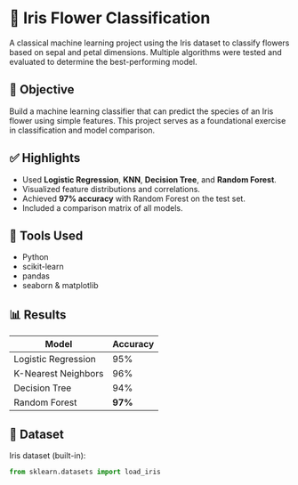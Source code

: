 # 🌸 Iris Flower Classification

A classical machine learning project using the Iris dataset to classify flowers based on sepal and petal dimensions. Multiple algorithms were tested and evaluated to determine the best-performing model.

## 📌 Objective

Build a machine learning classifier that can predict the species of an Iris flower using simple features. This project serves as a foundational exercise in classification and model comparison.

## ✅ Highlights
- Used **Logistic Regression**, **KNN**, **Decision Tree**, and **Random Forest**.
- Visualized feature distributions and correlations.
- Achieved **97% accuracy** with Random Forest on the test set.
- Included a comparison matrix of all models.

## 🧪 Tools Used
- Python
- scikit-learn
- pandas
- seaborn & matplotlib

## 📊 Results
| Model              | Accuracy |
|-------------------|----------|
| Logistic Regression | 95%     |
| K-Nearest Neighbors | 96%     |
| Decision Tree       | 94%     |
| Random Forest       | **97%** |

## 📁 Dataset
Iris dataset (built-in):  
```python
from sklearn.datasets import load_iris
